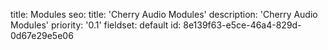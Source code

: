 title: Modules
seo:
  title: 'Cherry Audio Modules'
  description: 'Cherry Audio Modules'
  priority: '0.1'
fieldset: default
id: 8e139f63-e5ce-46a4-829d-0d67e29e5e06
